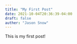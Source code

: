 ```yaml
---
title: "My First Post"
date: 2021-10-04T20:36:39-04:00
draft: false
auther: "Jason Snow"
---
```


This is my first post!

